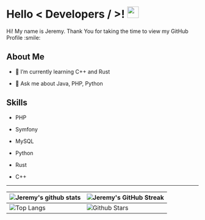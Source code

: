 <h1> Hello < Developers / >! <img src = "https://raw.githubusercontent.com/MartinHeinz/MartinHeinz/master/wave.gif" width = 30px> </h1>
<p align='center'>
</p>

<div size='20px'> Hi! My name is Jeremy. Thank You for taking the time to view my GitHub Profile :smile: 
</div>

<h2> About Me </h2>
  
- 🌱 I’m currently learning C++ and Rust
  
- 💬 Ask me about Java, PHP, Python
  

<h2> Skills </h2>

- PHP

- Symfony
  
- MySQL
  
- Python
  
- Rust
  
- C++

<hr>

| ![Jeremy's github stats](https://github-readme-stats.vercel.app/api?username=RetteDasPlanetGit&show_icons=true&theme=tokyonight) | ![Jeremy's GitHub Streak](https://github-readme-streak-stats.herokuapp.com/?user=RetteDasPlanetGit&theme=tokyonight) |
| --- | --- |
| ![Top Langs](https://github-readme-stats.vercel.app/api/top-langs/?username=RetteDasPlanetGit&theme=tokyonight) | ![Github Stars](https://github-readme-stats.vercel.app/api?username=RetteDasPlanetGit&show_icons=true&locale=en&count_private=true&hide_rank=true&custom_title=My%20GitHub%20Stats&disable_animations=true&theme=tokyonight) |
